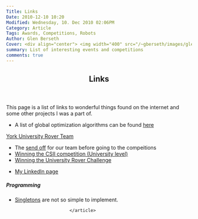 ```yaml
---
Title: Links
Date: 2010-12-10 10:20
Modified: Wednesday, 10. Dec 2010 02:06PM 
Category: Article
Tags: Awards, Competitions, Robots
Author: Glen Berseth
Cover: <div align="center"> <img width="400" src="/~gberseth/images/glen_new.jpg"> </div>
summary: List of interesting events and competitions  
comments: true
---
```


<article class="post">
							<header>
								<div class="title">
									<h2>Links</h2>
								</div>
							</header>
							<p>
								This page is a list of links to wonderful things found on the internet and some other projects I was a part of.
							</p>
							<ul>
								<li>
									A list of global optimization algorithms can be found <a href="http://www.mat.univie.ac.at/~neum/glopt/software_g.html">here</a>
								</li>
							</ul>
							<a href="http://roverteam.cs.yorku.ca/teams/2012.html">York University Rover Team</a>
							<ul>
								<li>
									The <a href="http://yfile.news.yorku.ca/2012/05/18/york-rover-team-lunar-bound/">send off</a> for our team before going to the compeitions
								</li>
								<li>
									<a href="http://www.muskokaregion.com/community-story/3575627-york-university-robot-builders-baked-their-way-to-victory/">Winning the CSII competition (University level)</a>
								</li>
								<li>
									<a href="http://www.marssociety.org/home/press/tms-in-the-news/2012universityroverchallengedoesn%E2%80%99tfailtoexcite">Winning the University Rover Challenge</a>
								</li>
							</ul>
							<ul>
								<li>
									<a href="http://ca.linkedin.com/pub/glen-berseth/8b/327/52">My LinkedIn page</a>
								</li>
							</ul>
							<h5>Programming</h5>
							<ul>
								<li><a href="files/DDJ_Jul_Aug_2004_revised.pdf">Singletons</a> are not so simple to implement.</li>
							</ul>
									
							</article>

